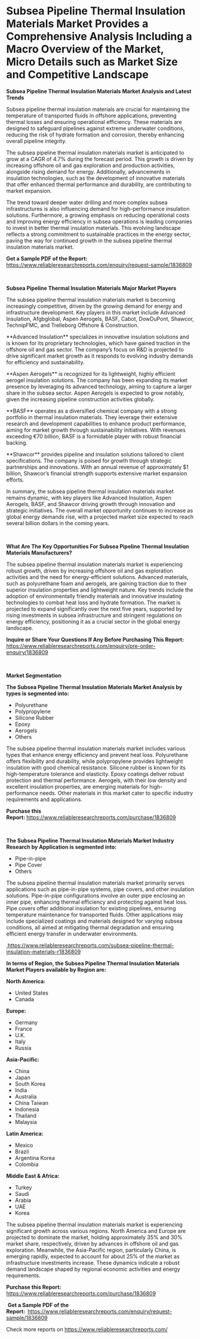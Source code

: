 <p><h1>Subsea Pipeline Thermal Insulation Materials Market Provides a Comprehensive Analysis Including a Macro Overview of the Market, Micro Details such as Market Size and Competitive Landscape</h1></p><p><strong>Subsea Pipeline Thermal Insulation Materials Market Analysis and Latest Trends</strong></p>
<p><p>Subsea pipeline thermal insulation materials are crucial for maintaining the temperature of transported fluids in offshore applications, preventing thermal losses and ensuring operational efficiency. These materials are designed to safeguard pipelines against extreme underwater conditions, reducing the risk of hydrate formation and corrosion, thereby enhancing overall pipeline integrity.</p><p>The subsea pipeline thermal insulation materials market is anticipated to grow at a CAGR of 4.7% during the forecast period. This growth is driven by increasing offshore oil and gas exploration and production activities, alongside rising demand for energy. Additionally, advancements in insulation technologies, such as the development of innovative materials that offer enhanced thermal performance and durability, are contributing to market expansion.</p><p>The trend toward deeper water drilling and more complex subsea infrastructures is also influencing demand for high-performance insulation solutions. Furthermore, a growing emphasis on reducing operational costs and improving energy efficiency in subsea operations is leading companies to invest in better thermal insulation materials. This evolving landscape reflects a strong commitment to sustainable practices in the energy sector, paving the way for continued growth in the subsea pipeline thermal insulation materials market.</p></p>
<p><strong>Get a Sample PDF of the Report:&nbsp;</strong> <a href="https://www.reliableresearchreports.com/enquiry/request-sample/1836809?utm_campaign=2243&utm_medium=2&utm_source=Github&utm_content=ia&utm_term=26032025&utm_id=subsea-pipeline-thermal-insulation-materials">https://www.reliableresearchreports.com/enquiry/request-sample/1836809</a></p>
<p>&nbsp;</p>
<p><strong>Subsea Pipeline Thermal Insulation Materials Major Market Players</strong></p>
<p><p>The subsea pipeline thermal insulation materials market is becoming increasingly competitive, driven by the growing demand for energy and infrastructure development. Key players in this market include Advanced Insulation, Afgbglobal, Aspen Aerogels, BASF, Cabot, DowDuPont, Shawcor, TechnipFMC, and Trelleborg Offshore & Construction.</p><p>**Advanced Insulation** specializes in innovative insulation solutions and is known for its proprietary technologies, which have gained traction in the offshore oil and gas sector. The company’s focus on R&D is projected to drive significant market growth as it responds to evolving industry demands for efficiency and sustainability.</p><p>**Aspen Aerogels** is recognized for its lightweight, highly efficient aerogel insulation solutions. The company has been expanding its market presence by leveraging its advanced technology, aiming to capture a larger share in the subsea sector. Aspen Aerogels is expected to grow notably, given the increasing pipeline construction activities globally.</p><p>**BASF** operates as a diversified chemical company with a strong portfolio in thermal insulation materials. They leverage their extensive research and development capabilities to enhance product performance, aiming for market growth through sustainability initiatives. With revenues exceeding €70 billion, BASF is a formidable player with robust financial backing.</p><p>**Shawcor** provides pipeline and insulation solutions tailored to client specifications. The company is poised for growth through strategic partnerships and innovations. With an annual revenue of approximately $1 billion, Shawcor’s financial strength supports extensive market expansion efforts.</p><p>In summary, the subsea pipeline thermal insulation materials market remains dynamic, with key players like Advanced Insulation, Aspen Aerogels, BASF, and Shawcor driving growth through innovation and strategic initiatives. The overall market opportunity continues to increase as global energy demands rise, with a projected market size expected to reach several billion dollars in the coming years.</p></p>
<p>&nbsp;</p>
<p><strong>What Are The Key Opportunities For Subsea Pipeline Thermal Insulation Materials Manufacturers?</strong></p>
<p><p>The subsea pipeline thermal insulation materials market is experiencing robust growth, driven by increasing offshore oil and gas exploration activities and the need for energy-efficient solutions. Advanced materials, such as polyurethane foam and aerogels, are gaining traction due to their superior insulation properties and lightweight nature. Key trends include the adoption of environmentally friendly materials and innovative insulating technologies to combat heat loss and hydrate formation. The market is projected to expand significantly over the next five years, supported by rising investments in subsea infrastructure and stringent regulations on energy efficiency, positioning it as a crucial sector in the global energy landscape.</p></p>
<p><strong>Inquire or Share Your Questions If Any Before Purchasing This Report:</strong> <a href="https://www.reliableresearchreports.com/enquiry/pre-order-enquiry/1836809?utm_campaign=2243&utm_medium=2&utm_source=Github&utm_content=ia&utm_term=26032025&utm_id=subsea-pipeline-thermal-insulation-materials">https://www.reliableresearchreports.com/enquiry/pre-order-enquiry/1836809</a></p>
<p>&nbsp;</p>
<p><strong>Market Segmentation</strong></p>
<p><strong>The Subsea Pipeline Thermal Insulation Materials Market Analysis by types is segmented into:</strong></p>
<p><ul><li>Polyurethane</li><li>Polypropylene</li><li>Silicone Rubber</li><li>Epoxy</li><li>Aerogels</li><li>Others</li></ul></p>
<p><p>The subsea pipeline thermal insulation materials market includes various types that enhance energy efficiency and prevent heat loss. Polyurethane offers flexibility and durability, while polypropylene provides lightweight insulation with good chemical resistance. Silicone rubber is known for its high-temperature tolerance and elasticity. Epoxy coatings deliver robust protection and thermal performance. Aerogels, with their low density and excellent insulation properties, are emerging materials for high-performance needs. Other materials in this market cater to specific industry requirements and applications.</p></p>
<p><strong>Purchase this Report:&nbsp;</strong><a href="https://www.reliableresearchreports.com/purchase/1836809?utm_campaign=2243&utm_medium=2&utm_source=Github&utm_content=ia&utm_term=26032025&utm_id=subsea-pipeline-thermal-insulation-materials">https://www.reliableresearchreports.com/purchase/1836809</a></p>
<p>&nbsp;</p>
<p><strong>The Subsea Pipeline Thermal Insulation Materials Market Industry Research by Application is segmented into:</strong></p>
<p><ul><li>Pipe-in-pipe</li><li>Pipe Cover</li><li>Others</li></ul></p>
<p><p>The subsea pipeline thermal insulation materials market primarily serves applications such as pipe-in-pipe systems, pipe covers, and other insulation solutions. Pipe-in-pipe configurations involve an outer pipe enclosing an inner pipe, enhancing thermal efficiency and protecting against heat loss. Pipe covers offer additional insulation for existing pipelines, ensuring temperature maintenance for transported fluids. Other applications may include specialized coatings and materials designed for varying subsea conditions, all aimed at mitigating thermal degradation and ensuring efficient energy transfer in underwater environments.</p></p>
<p><a href="https://www.reliableresearchreports.com/subsea-pipeline-thermal-insulation-materials-r1836809?utm_campaign=2243&utm_medium=2&utm_source=Github&utm_content=ia&utm_term=26032025&utm_id=subsea-pipeline-thermal-insulation-materials">&nbsp;https://www.reliableresearchreports.com/subsea-pipeline-thermal-insulation-materials-r1836809</a></p>
<p><strong>In terms of Region, the Subsea Pipeline Thermal Insulation Materials Market Players available by Region are:</strong></p>
<p>
    <p> <strong> North America: </strong>
        <ul>
            <li>United States</li>
            <li>Canada</li>
        </ul>
        </p> 
    <p> <strong> Europe: </strong>
        <ul>
            <li>Germany</li>
            <li>France</li>
            <li>U.K.</li>
            <li>Italy</li>
            <li>Russia</li>
        </ul>
        </p> 
    <p> <strong> Asia-Pacific: </strong>
        <ul>
            <li>China</li>
            <li>Japan</li>
            <li>South Korea</li>
            <li>India</li>
            <li>Australia</li>
            <li>China Taiwan</li>
            <li>Indonesia</li>
            <li>Thailand</li>
            <li>Malaysia</li>
        </ul>
        </p> 
    <p> <strong> Latin America: </strong>
        <ul>
            <li>Mexico</li>
            <li>Brazil</li>
            <li>Argentina Korea</li>
            <li>Colombia</li>
        </ul>
        </p> 
    <p> <strong> Middle East & Africa: </strong>
        <ul>
            <li>Turkey</li>
            <li>Saudi</li>
            <li>Arabia</li>
            <li>UAE</li>
            <li>Korea</li>
        </ul>
    </p>
    </p>
<p><p>The subsea pipeline thermal insulation materials market is experiencing significant growth across various regions. North America and Europe are projected to dominate the market, holding approximately 35% and 30% market share, respectively, driven by advances in offshore oil and gas exploration. Meanwhile, the Asia-Pacific region, particularly China, is emerging rapidly, expected to account for about 25% of the market as infrastructure investments increase. These dynamics indicate a robust demand landscape shaped by regional economic activities and energy requirements.</p></p>
<p><strong>Purchase this Report: </strong><a href="https://www.reliableresearchreports.com/purchase/1836809?utm_campaign=2243&utm_medium=2&utm_source=Github&utm_content=ia&utm_term=26032025&utm_id=subsea-pipeline-thermal-insulation-materials">https://www.reliableresearchreports.com/purchase/1836809</a></p>
<p>&nbsp;<strong>Get a Sample PDF of the Report:&nbsp;&nbsp;</strong><a href="https://www.reliableresearchreports.com/enquiry/request-sample/1836809?utm_campaign=2243&utm_medium=2&utm_source=Github&utm_content=ia&utm_term=26032025&utm_id=subsea-pipeline-thermal-insulation-materials">https://www.reliableresearchreports.com/enquiry/request-sample/1836809</a></p>
<p><strong></strong></p>
<p>Check more reports on <a href="https://www.reliableresearchreports.com/?utm_campaign=2243&utm_medium=2&utm_source=Github&utm_content=ia&utm_term=26032025&utm_id=subsea-pipeline-thermal-insulation-materials">https://www.reliableresearchreports.com/</a></p>